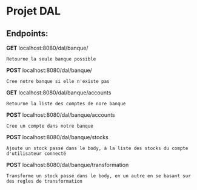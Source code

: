 # Projet DAL

## Endpoints:

**GET** localhost:8080/dal/banque/

    Retourne la seule banque possible


**POST** localhost:8080/dal/banque/

    Cree notre banque si elle n'existe pas

**GET** localhost:8080/dal/banque/accounts
    
    Retourne la liste des comptes de nore banque

**POST** localhost:8080/dal/banque/accounts

    Cree un compte dans notre banque

**POST** localhost:8080/dal/banque/stocks

    Ajoute un stock passé dans le body, à la liste des stocks du compte d'utilisateur connecté

**POST** localhost:8080/dal/banque/transformation

    Transforme un stock passé dans le body, en un autre en se basant sur des regles de transformation